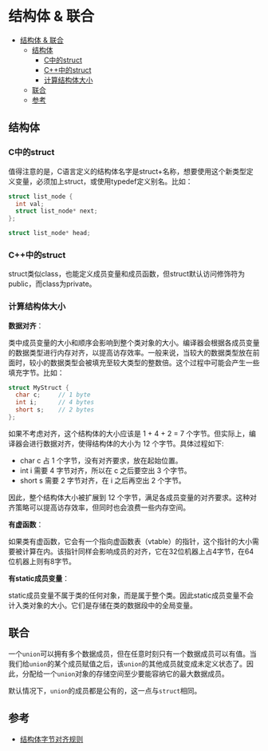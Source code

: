 # 结构体 & 联合

- [结构体 \& 联合](#结构体--联合)
  - [结构体](#结构体)
    - [C中的struct](#c中的struct)
    - [C++中的struct](#c中的struct-1)
    - [计算结构体大小](#计算结构体大小)
  - [联合](#联合)
  - [参考](#参考)

## 结构体

### C中的struct

值得注意的是，C语言定义的结构体名字是struct+名称，想要使用这个新类型定义变量，必须加上struct，或使用typedef定义别名。比如：

```c++
struct list_node {
  int val;
  struct list_node* next;
};

struct list_node* head;
```

### C++中的struct

struct类似class，也能定义成员变量和成员函数，但struct默认访问修饰符为public，而class为private。

### 计算结构体大小

**数据对齐**：

类中成员变量的大小和顺序会影响到整个类对象的大小。编译器会根据各成员变量的数据类型进行内存对齐，以提高访存效率。一般来说，当较大的数据类型放在前面时，较小的数据类型会被填充至较大类型的整数倍。这个过程中可能会产生一些填充字节。比如：

```c++
struct MyStruct {
  char c;     // 1 byte
  int i;      // 4 bytes
  short s;    // 2 bytes
};
```

如果不考虑对齐，这个结构体的大小应该是 1 + 4 + 2 = 7 个字节。但实际上，编译器会进行数据对齐，使得结构体的大小为 12 个字节。具体过程如下:

- char c 占 1 个字节，没有对齐要求，放在起始位置。
- int i 需要 4 字节对齐，所以在 c 之后要空出 3 个字节。
- short s 需要 2 字节对齐，在 i 之后再空出 2 个字节。

因此，整个结构体大小被扩展到 12 个字节，满足各成员变量的对齐要求。这种对齐策略可以提高访存效率，但同时也会浪费一些内存空间。

**有虚函数**：

如果类有虚函数，它会有一个指向虚函数表（vtable）的指针，这个指针的大小需要被计算在内。该指针同样会影响成员的对齐，它在32位机器上占4字节，在64位机器上则有8字节。

**有static成员变量**：

static成员变量不属于类的任何对象，而是属于整个类。因此static成员变量不会计入类对象的大小。它们是存储在类的数据段中的全局变量。

## 联合

一个`union`可以拥有多个数据成员，但在任意时刻只有一个数据成员可以有值。当我们给`union`的某个成员赋值之后，该`union`的其他成员就变成未定义状态了。因此，分配给一个`union`对象的存储空间至少要能容纳它的最大数据成员。

默认情况下，`union`的成员都是公有的，这一点与`struct`相同。

## 参考

- [结构体字节对齐规则](https://www.cnblogs.com/heart-flying/p/9556401.html)
